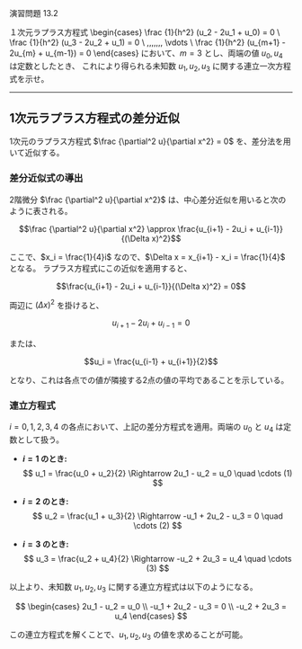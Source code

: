 演習問題 13.2

１次元ラプラス方程式
\begin{cases}
\frac {1}{h^2} (u_2 - 2u_1 + u_0) = 0 \\
\frac {1}{h^2} (u_3 - 2u_2 + u_1) = 0 \\
\,\,\,\,\,\,\, \vdots \\
\frac {1}{h^2} (u_{m+1} - 2u_{m} + u_{m-1}) = 0
\end{cases}
において、$m = 3$ とし、両端の値 $u_0, u_4$ は定数としたとき、
これにより得られる未知数 $u_1, u_2, u_3$ に関する連立一次方程式を示せ。

---
## 1次元ラプラス方程式の差分近似

1次元のラプラス方程式 $\frac {\partial^2 u}{\partial x^2} = 0$ を、差分法を用いて近似する。

### 差分近似式の導出

2階微分 $\frac {\partial^2 u}{\partial x^2}$ は、中心差分近似を用いると次のように表される。

$$\frac {\partial^2 u}{\partial x^2} \approx \frac{u_{i+1} - 2u_i + u_{i-1}}{(\Delta x)^2}$$

ここで、$x_i = \frac{1}{4}i$ なので、$\Delta x = x_{i+1} - x_i = \frac{1}{4}$ となる。
ラプラス方程式にこの近似を適用すると、

$$\frac{u_{i+1} - 2u_i + u_{i-1}}{(\Delta x)^2} = 0$$

両辺に $(\Delta x)^2$ を掛けると、

$$u_{i+1} - 2u_i + u_{i-1} = 0$$

または、

$$u_i = \frac{u_{i-1} + u_{i+1}}{2}$$

となり、これは各点での値が隣接する2点の値の平均であることを示している。

### 連立方程式

$i = 0, 1, 2, 3, 4$ の各点において、上記の差分方程式を適用。両端の $u_0$ と $u_4$ は定数として扱う。

* **$i=1$ のとき:**
    $$
    u_1 = \frac{u_0 + u_2}{2} \Rightarrow 2u_1 - u_2 = u_0 \quad \cdots (1)
    $$

* **$i=2$ のとき:**
    $$
    u_2 = \frac{u_1 + u_3}{2} \Rightarrow -u_1 + 2u_2 - u_3 = 0 \quad \cdots (2)
    $$

* **$i=3$ のとき:**
    $$
    u_3 = \frac{u_2 + u_4}{2} \Rightarrow -u_2 + 2u_3 = u_4 \quad \cdots (3)
    $$

以上より、未知数 $u_1, u_2, u_3$ に関する連立方程式は以下のようになる。

$$
\begin{cases}
2u_1 - u_2 = u_0 \\
-u_1 + 2u_2 - u_3 = 0 \\
-u_2 + 2u_3 = u_4
\end{cases}
$$

この連立方程式を解くことで、$u_1, u_2, u_3$ の値を求めることが可能。
